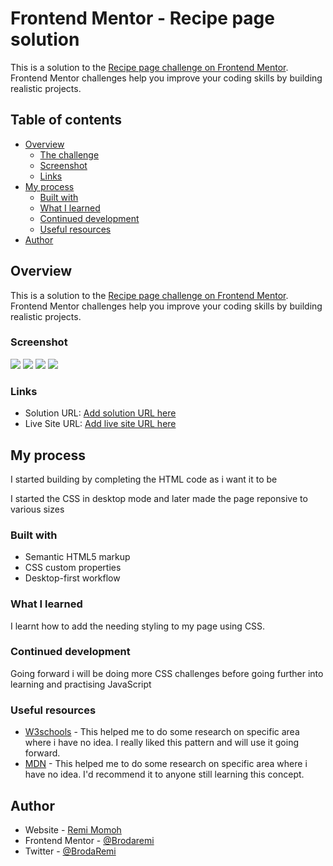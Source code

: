 # Frontend Mentor - Recipe page solution

This is a solution to the [Recipe page challenge on Frontend Mentor](https://www.frontendmentor.io/challenges/recipe-page-KiTsR8QQKm). Frontend Mentor challenges help you improve your coding skills by building realistic projects. 

## Table of contents

- [Overview](#overview)
  - [The challenge](#the-challenge)
  - [Screenshot](#screenshot)
  - [Links](#links)
- [My process](#my-process)
  - [Built with](#built-with)
  - [What I learned](#what-i-learned)
  - [Continued development](#continued-development)
  - [Useful resources](#useful-resources)
- [Author](#author)

## Overview
This is a solution to the [Recipe page challenge on Frontend Mentor](https://www.frontendmentor.io/challenges/recipe-page-KiTsR8QQKm). Frontend Mentor challenges help you improve your coding skills by building realistic projects.

### Screenshot

![](./Screenshots/Recipe%20page%20screenshot%20desktop.png.png)
![](./Screenshots/Recipe%20page%20screenshot%20mobile%20375.png.png)
![](./Screenshots/Recipe%20page%20screenshot%20mobile%20425.png.png)
![](./Screenshots/Recipe%20page%20screenshot%20tablet.png.png)

### Links

- Solution URL: [Add solution URL here](https://your-solution-url.com)
- Live Site URL: [Add live site URL here](https://your-live-site-url.com)

## My process

I started building by completing the HTML code as i want it to be

I started the CSS in desktop mode and later made the page reponsive to various sizes



### Built with

- Semantic HTML5 markup
- CSS custom properties
- Desktop-first workflow

### What I learned

I learnt how to add the needing styling to my page using CSS.

### Continued development

Going forward i will be doing more CSS challenges before going further into learning and practising JavaScript

### Useful resources

- [W3schools](https://www.w3schools.com/css) - This helped me to do some research on specific area where i have no idea. I really liked this pattern and will use it going forward.
- [MDN](https://developer.mozilla.org/en-US/docs/Web/CSS) - This helped me to do some research on specific area where i have no idea. I'd recommend it to anyone still learning this concept.

## Author

- Website - [Remi Momoh](https://x.com/BrodaRemi)
- Frontend Mentor - [@Brodaremi](https://www.frontendmentor.io/profile/Brodaremi)
- Twitter - [@BrodaRemi](https://x.com/BrodaRemi)

